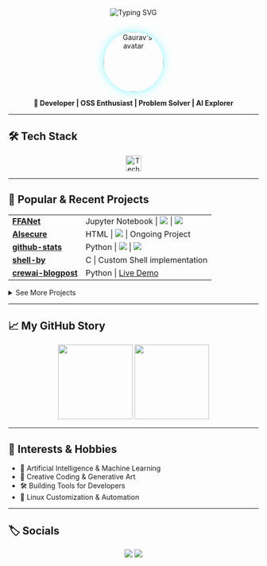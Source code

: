 <!--
  Profile README: Unique Animated Section for gaurav-bhardwaj29
  - Pinned Projects (curate manually)
  - Only public repos in "More Projects"
  - Horizontal Gists section
  - Subtle SVG/CSS animation
  - Interests: AI, OSS, Systems, Creative Coding
-->

<div align="center">
  <img src="https://readme-typing-svg.herokuapp.com?font=Fira+Code&duration=2000&pause=700&color=3CF2FF&random=false&center=true&vCenter=true&width=450&lines=Hi+,+I'm+Gaurav+%F0%9F%91%8B;AI+%5C+Systems+%5C+Open+Source+%5C+Shipping;Welcome+to+my+GitHub+Universe!+%F0%9F%8C%90" alt="Typing SVG" />
</div>

<br>

<p align="center">
  <img src="https://avatars.githubusercontent.com/u/98477295?v=4" width="120" style="border-radius:50%;box-shadow:0 0 18px #3CF2FF99;" alt="Gaurav's avatar">
</p>
<p align="center">
  <b>🚀 Developer | OSS Enthusiast | Problem Solver | AI Explorer</b>
</p>

---

## 🛠️ Tech Stack

<p align="center">
  <img src="https://skillicons.dev/icons?i=python,cpp,c,jupyter,html,bash,linux,vim,git" alt="Tech stack icons" height="32"/>
</p>

---

## 🌟 Popular & Recent Projects

<table>
  <tr>
    <td><a href="https://github.com/gaurav-bhardwaj29/FFANet"><b>FFANet</b></a></td>
    <td>Jupyter Notebook | <img src="https://img.shields.io/github/license/gaurav-bhardwaj29/FFANet?style=flat-square"/> | <img src="https://img.shields.io/github/last-commit/gaurav-bhardwaj29/FFANet?style=flat-square"/></td>
  </tr>
  <tr>
    <td><a href="https://github.com/gaurav-bhardwaj29/AIsecure"><b>AIsecure</b></a></td>
    <td>HTML | <img src="https://img.shields.io/badge/license-MIT-green?style=flat-square"/> | Ongoing Project</td>
  </tr>
  <tr>
    <td><a href="https://github.com/gaurav-bhardwaj29/github-stats"><b>github-stats</b></a></td>
    <td>Python | <img src="https://img.shields.io/github/stars/gaurav-bhardwaj29/github-stats?style=flat-square"/> | <img src="https://img.shields.io/github/last-commit/gaurav-bhardwaj29/github-stats?style=flat-square"/></td>
  </tr>
  <tr>
    <td><a href="https://github.com/gaurav-bhardwaj29/shell-by"><b>shell-by</b></a></td>
    <td>C | Custom Shell implementation</td>
  </tr>
  <tr>
    <td><a href="https://github.com/gaurav-bhardwaj29/crewai-blogpost"><b>crewai-blogpost</b></a></td>
    <td>Python | <a href="https://kamikaze.streamlit.app/">Live Demo</a></td>
  </tr>
</table>

<details>
<summary>See More Projects</summary>

- <a href="https://github.com/gaurav-bhardwaj29/doc-tool"><b>doc-tool</b></a>: Markdown to HTML documentor
- ...and more!  
🔗 <a href="https://github.com/search?q=user:gaurav-bhardwaj29&sort=updated&order=desc&per_page=20">View all repositories</a>
</details>

---

## 📈 My GitHub Story

<div align="center">
  <img src="https://github-readme-stats.vercel.app/api?username=gaurav-bhardwaj29&show_icons=true&theme=react&hide=issues" height="150"/>
  <img src="https://github-readme-streak-stats.herokuapp.com?user=gaurav-bhardwaj29&theme=react" height="150"/>
</div>

---

## 🚀 Interests & Hobbies

- 🤖 Artificial Intelligence & Machine Learning
- 🧩 Creative Coding & Generative Art
- 🛠️ Building Tools for Developers
- 🐧 Linux Customization & Automation

---

## 🏷️ Socials

<p align="center">
  <a href="mailto:gaurav290802@gmail.com"><img src="https://img.shields.io/badge/email-D14836?style=for-the-badge&logo=gmail&logoColor=white"/></a>
  <a href="https://www.linkedin.com/in/gauravbhardwaj29"><img src="https://img.shields.io/badge/LinkedIn-0077B5?style=for-the-badge&logo=linkedin&logoColor=white"/></a>
</p>



